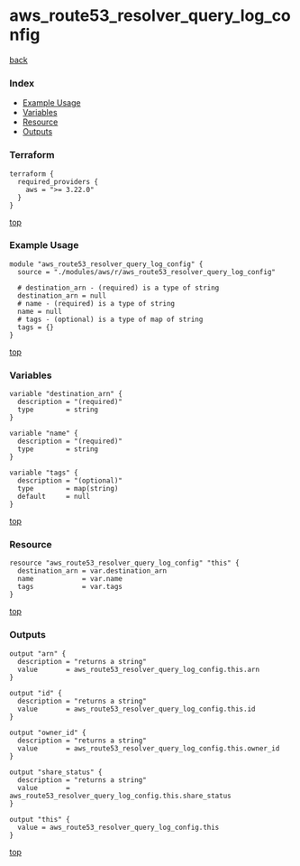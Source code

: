 # aws_route53_resolver_query_log_config
[back](../aws.md)
### Index
- [Example Usage](#example-usage)
- [Variables](#variables)
- [Resource](#resource)
- [Outputs](#outputs)
### Terraform
```hcl
terraform {
  required_providers {
    aws = ">= 3.22.0"
  }
}
```
[top](#index)
### Example Usage
```hcl
module "aws_route53_resolver_query_log_config" {
  source = "./modules/aws/r/aws_route53_resolver_query_log_config"

  # destination_arn - (required) is a type of string
  destination_arn = null
  # name - (required) is a type of string
  name = null
  # tags - (optional) is a type of map of string
  tags = {}
}
```
[top](#index)
### Variables
```hcl
variable "destination_arn" {
  description = "(required)"
  type        = string
}

variable "name" {
  description = "(required)"
  type        = string
}

variable "tags" {
  description = "(optional)"
  type        = map(string)
  default     = null
}
```
[top](#index)

### Resource
```hcl
resource "aws_route53_resolver_query_log_config" "this" {
  destination_arn = var.destination_arn
  name            = var.name
  tags            = var.tags
}
```
[top](#index)
### Outputs
```hcl
output "arn" {
  description = "returns a string"
  value       = aws_route53_resolver_query_log_config.this.arn
}

output "id" {
  description = "returns a string"
  value       = aws_route53_resolver_query_log_config.this.id
}

output "owner_id" {
  description = "returns a string"
  value       = aws_route53_resolver_query_log_config.this.owner_id
}

output "share_status" {
  description = "returns a string"
  value       = aws_route53_resolver_query_log_config.this.share_status
}

output "this" {
  value = aws_route53_resolver_query_log_config.this
}
```
[top](#index)
